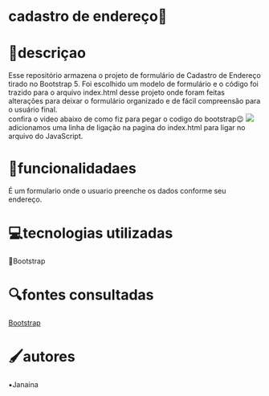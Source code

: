 # cadastro de endereço🏡

# 📃descriçao  
Esse repositório armazena o projeto de formulário de Cadastro de Endereço tirado no Bootstrap 5. Foi escolhido um modelo de formulário e o código foi trazido para o arquivo index.html desse projeto onde foram feitas alterações para deixar o formulário organizado e de fácil compreensão para o usuário final.   
confira o video abaixo de como fiz para pegar o codigo do bootstrap😉 
![](_img/explicacao.gif)  
adicionamos uma linha de ligação na pagina do index.html para ligar no arquivo do JavaScript. 

# 🔧funcionalidadaes  
É um formulario onde o usuario preenche os dados conforme seu endereço.  

# 💻tecnologias utilizadas  
🔹Bootstrap  

# 🔍fontes consultadas   
[Bootstrap ](https://getbootstrap.com/)

# 🖌️autores   
▪️Janaina   
